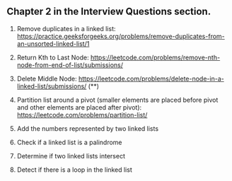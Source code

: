 ## Chapter 2 in the Interview Questions section.

1. Remove duplicates in a linked list: https://practice.geeksforgeeks.org/problems/remove-duplicates-from-an-unsorted-linked-list/1

2. Return Kth to Last Node: https://leetcode.com/problems/remove-nth-node-from-end-of-list/submissions/

3. Delete Middle Node: https://leetcode.com/problems/delete-node-in-a-linked-list/submissions/ (**)

4. Partition list around a pivot (smaller elements are placed before pivot and other elements are placed after pivot): https://leetcode.com/problems/partition-list/

5. Add the numbers represented by two linked lists

6. Check if a linked list is a palindrome

7. Determine if two linked lists intersect

8. Detect if there is a loop in the linked list
